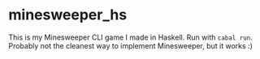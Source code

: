 # minesweeper_hs

This is my Minesweeper CLI game I made in Haskell. Run with `cabal run`.
Probably not the cleanest way to implement Minesweeper, but it works :)
